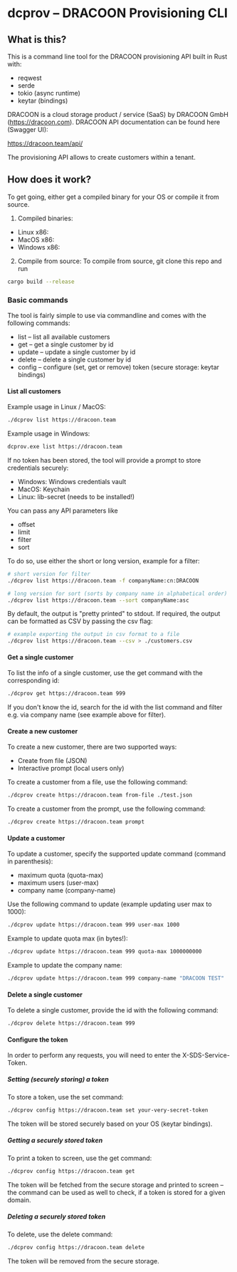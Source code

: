 

# dcprov – DRACOON Provisioning CLI

## What is this?

This is a command line tool for the DRACOON provisioning API built in Rust with: 

* reqwest
* serde
* tokio (async runtime)
* keytar (bindings)

DRACOON is a cloud storage product / service (SaaS) by DRACOON GmbH (https://dracoon.com). 
DRACOON API documentation can be found here (Swagger UI):

https://dracoon.team/api/

The provisioning API allows to create customers within a tenant. 

## How does it work?

To get going, either get a compiled binary for your OS or compile it from source.
1. Compiled binaries:
- Linux x86: 
- MacOS x86: 
- Windows x86: 

2. Compile from source:
To compile from source, git clone this repo and run

```bash
cargo build --release
```

### Basic commands

The tool is fairly simple to use via commandline and comes with the following commands:

* list – list all available customers
* get – get a single customer by id
* update – update a single customer by id
* delete – delete a single customer by id
* config – configure (set, get or remove) token (secure storage: keytar bindings)

#### List all customers

Example usage in Linux / MacOS:

```bash
./dcprov list https://dracoon.team 
```
Example usage in Windows:
```bash
dcprov.exe list https://dracoon.team 
```
If no token has been stored, the tool will provide a prompt to store credentials securely:
* Windows: Windows credentials vault
* MacOS: Keychain
* Linux: lib-secret (needs to be installed!)

You can pass any API parameters like
- offset
- limit
- filter
- sort

To do so, use either the short or long version, example for a filter:

```bash
# short version for filter 
./dcprov list https://dracoon.team -f companyName:cn:DRACOON
```

```bash
# long version for sort (sorts by company name in alphabetical order)
./dcprov list https://dracoon.team --sort companyName:asc
```
By default, the output is "pretty printed" to stdout.
If required, the output can be formatted as CSV by passing the csv flag:

```bash
# example exporting the output in csv format to a file
./dcprov list https://dracoon.team --csv > ./customers.csv
```

#### Get a single customer

To list the info of a single customer, use the get command with the corresponding id:

```bash
./dcprov get https://dracoon.team 999
```

If you don't know the id, search for the id with the list command and filter e.g. via company name (see example above for filter).

#### Create a new customer

To create a new customer, there are two supported ways:
- Create from file (JSON)
- Interactive prompt (local users only)

To create a customer from a file, use the following command:

```bash
./dcprov create https://dracoon.team from-file ./test.json
```

To create a customer from the prompt, use the following command:

```bash
./dcprov create https://dracoon.team prompt
```

#### Update a customer

To update a customer, specify the supported update command (command in parenthesis):
- maximum quota (quota-max)
- maximum users (user-max)
- company name (company-name)

Use the following command to update (example updating user max to 1000):

```bash
./dcprov update https://dracoon.team 999 user-max 1000
```

Example to update quota max (in bytes!):
```bash
./dcprov update https://dracoon.team 999 quota-max 1000000000
```

Example to update the company name:

```bash
./dcprov update https://dracoon.team 999 company-name "DRACOON TEST"
```

#### Delete a single customer

To delete a single customer, provide the id with the following command:

```bash
./dcprov delete https://dracoon.team 999 
```

#### Configure the token 

In order to perform any requests, you will need to enter the X-SDS-Service-Token. 

##### Setting (securely storing) a token
To store a token, use the set command:

```bash
./dcprov config https://dracoon.team set your-very-secret-token
```
The token will be stored securely based on your OS (keytar bindings).

##### Getting a securely stored token
To print a token to screen, use the get command:

```bash
./dcprov config https://dracoon.team get
```
The token will be fetched from the secure storage and printed to screen – the command can be used as well to check, if a token is stored for a given domain.

##### Deleting a securely stored token
To delete, use the delete command:

```bash
./dcprov config https://dracoon.team delete
```
The token will be removed from the secure storage.



